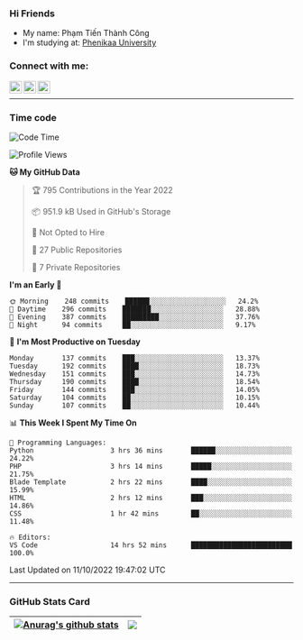 ### Hi Friends

- My name: Phạm Tiến Thành Công
- I'm studying at: [Phenikaa University]


### Connect with me:
[<img align="left" alt="PhamTienThanhCong | Facebook" width="22px" src="https://upload.wikimedia.org/wikipedia/commons/thumb/1/16/Facebook-icon-1.png/640px-Facebook-icon-1.png" />][facebook]
[<img align="left" alt="PhamTienThanhCong | Zalo" width="22px" src="https://www.anphatpc.com.vn/template/anphat_2020v2/images/icon-zalo.jpg" />][zalo]
[<img align="left" alt="PhamTienThanhCong | LinkedIn" width="22px" src="https://cdn3.iconfinder.com/data/icons/inficons/512/linkedin.png" />][linkedin]

<br />

---

### Time code

<!--START_SECTION:waka-->
![Code Time](http://img.shields.io/badge/Code%20Time-600%20hrs%2041%20mins-blue)

![Profile Views](http://img.shields.io/badge/Profile%20Views-14-blue)

**🐱 My GitHub Data** 

> 🏆 795 Contributions in the Year 2022
 > 
> 📦 951.9 kB Used in GitHub's Storage 
 > 
> 🚫 Not Opted to Hire
 > 
> 📜 27 Public Repositories 
 > 
> 🔑 7 Private Repositories  
 > 
**I'm an Early 🐤** 

```text
🌞 Morning    248 commits    ██████░░░░░░░░░░░░░░░░░░░   24.2% 
🌆 Daytime    296 commits    ███████░░░░░░░░░░░░░░░░░░   28.88% 
🌃 Evening    387 commits    █████████░░░░░░░░░░░░░░░░   37.76% 
🌙 Night      94 commits     ██░░░░░░░░░░░░░░░░░░░░░░░   9.17%

```
📅 **I'm Most Productive on Tuesday** 

```text
Monday       137 commits    ███░░░░░░░░░░░░░░░░░░░░░░   13.37% 
Tuesday      192 commits    ████░░░░░░░░░░░░░░░░░░░░░   18.73% 
Wednesday    151 commits    ███░░░░░░░░░░░░░░░░░░░░░░   14.73% 
Thursday     190 commits    ████░░░░░░░░░░░░░░░░░░░░░   18.54% 
Friday       144 commits    ███░░░░░░░░░░░░░░░░░░░░░░   14.05% 
Saturday     104 commits    ██░░░░░░░░░░░░░░░░░░░░░░░   10.15% 
Sunday       107 commits    ██░░░░░░░░░░░░░░░░░░░░░░░   10.44%

```


📊 **This Week I Spent My Time On** 

```text
💬 Programming Languages: 
Python                   3 hrs 36 mins       ██████░░░░░░░░░░░░░░░░░░░   24.22% 
PHP                      3 hrs 14 mins       █████░░░░░░░░░░░░░░░░░░░░   21.75% 
Blade Template           2 hrs 22 mins       ████░░░░░░░░░░░░░░░░░░░░░   15.99% 
HTML                     2 hrs 12 mins       ███░░░░░░░░░░░░░░░░░░░░░░   14.86% 
CSS                      1 hr 42 mins        ██░░░░░░░░░░░░░░░░░░░░░░░   11.48%

🔥 Editors: 
VS Code                  14 hrs 52 mins      █████████████████████████   100.0%

```


 Last Updated on 11/10/2022 19:47:02 UTC
<!--END_SECTION:waka-->

---

### GitHub Stats Card

| <a href="https://github.com/phamtienthanhcong"><img align="center" src="https://github-readme-stats.vercel.app/api?username=PhamTienThanhCong&show_icons=true&include_all_commits=true&theme=buefy&hide_border=true&theme=ocean_dark" alt="Anurag's github stats" /></a> | <a href="https://github.com/phamtienthanhcong"><img align="center" src="https://github-readme-stats.vercel.app/api/top-langs/?username=PhamTienThanhCong&layout=compact&theme=buefy&hide_border=true&theme=ocean_dark" /></a> |
| ------------- | ------------- |

[Phenikaa University]: https://phenikaa-uni.edu.vn/vi
[facebook]: https://www.facebook.com/phamtienthanhcong
[linkedin]: https://linkedin.com/in/phamtienthanhcong
[zalo]: https://zalo.me/0396396332
[tiktok]: https://www.tiktok.com/@phamtienthanhcong
[web]: https://github.com/PhamTienThanhCong/web_dev
[min project]: https://github.com/PhamTienThanhCong/Project-Of-Web
[c and cpp]: https://github.com/PhamTienThanhCong/Code_C_and_Cpro
[python]: https://github.com/PhamTienThanhCong/Python_beginer
